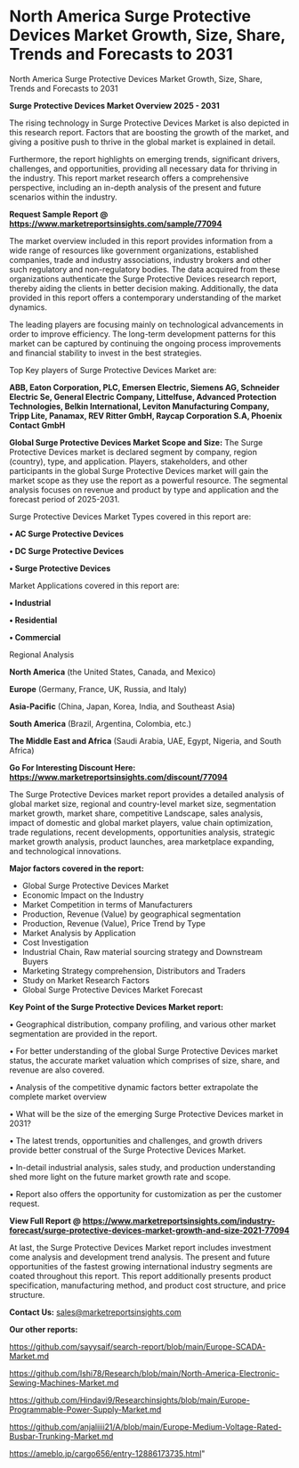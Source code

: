 # North America Surge Protective Devices Market Growth, Size, Share, Trends and Forecasts to 2031
North America Surge Protective Devices Market Growth, Size, Share, Trends and Forecasts to 2031

<Strong> Surge Protective Devices Market Overview 2025 - 2031</strong>

The rising technology in Surge Protective Devices Market is also depicted in this research report. Factors that are boosting the growth of the market, and giving a positive push to thrive in the global market is explained in detail.

Furthermore, the report highlights on emerging trends, significant drivers, challenges, and opportunities, providing all necessary data for thriving in the industry. This report market research offers a comprehensive perspective, including an in-depth analysis of the present and future scenarios within the industry.

<strong>Request Sample Report @ <a href=https://www.marketreportsinsights.com/sample/77094>https://www.marketreportsinsights.com/sample/77094</a></strong>

The market overview included in this report provides information from a wide range of resources like government organizations, established companies, trade and industry associations, industry brokers and other such regulatory and non-regulatory bodies. The data acquired from these organizations authenticate the Surge Protective Devices research report, thereby aiding the clients in better decision making. Additionally, the data provided in this report offers a contemporary understanding of the market dynamics.

The leading players are focusing mainly on technological advancements in order to improve efficiency. The long-term development patterns for this market can be captured by continuing the ongoing process improvements and financial stability to invest in the best strategies.

Top Key players of Surge Protective Devices Market are:

<strong>ABB, Eaton Corporation, PLC, Emersen Electric, Siemens AG, Schneider Electric Se, General Electric Company, Littelfuse, Advanced Protection Technologies, Belkin International, Leviton Manufacturing Company, Tripp Lite, Panamax, REV Ritter GmbH, Raycap Corporation S.A, Phoenix Contact GmbH</strong>

<strong><b>Global Surge Protective Devices Market Scope and Size:</b></strong>
The Surge Protective Devices market is declared segment by company, region (country), type, and application. Players, stakeholders, and other participants in the global Surge Protective Devices market will gain the market scope as they use the report as a powerful resource. The segmental analysis focuses on revenue and product by type and application and the forecast period of 2025-2031.

Surge Protective Devices Market Types covered in this report are:

<strong>• AC Surge Protective Devices

• DC Surge Protective Devices

• Surge Protective Devices</strong>

Market Applications covered in this report are:

<strong>• Industrial

• Residential

• Commercial</strong> 

Regional Analysis

<strong>North America</strong> (the United States, Canada, and Mexico)

<strong>Europe</strong> (Germany, France, UK, Russia, and Italy)

<strong>Asia-Pacific</strong> (China, Japan, Korea, India, and Southeast Asia)

<strong>South America</strong> (Brazil, Argentina, Colombia, etc.)

<strong>The Middle East and Africa</strong> (Saudi Arabia, UAE, Egypt, Nigeria, and South Africa)

<strong>Go For Interesting Discount Here: <a href=https://www.marketreportsinsights.com/discount/77094>https://www.marketreportsinsights.com/discount/77094</a></strong>

The Surge Protective Devices market report provides a detailed analysis of global market size, regional and country-level market size, segmentation market growth, market share, competitive Landscape, sales analysis, impact of domestic and global market players, value chain optimization, trade regulations, recent developments, opportunities analysis, strategic market growth analysis, product launches, area marketplace expanding, and technological innovations.

<strong><b>Major factors covered in the report:</b></strong>
<ul>
  <li>Global Surge Protective Devices Market </li>
  <li>Economic Impact on the Industry</li>
  <li>Market Competition in terms of Manufacturers</li>
  <li>Production, Revenue (Value) by geographical segmentation</li>
  <li>Production, Revenue (Value), Price Trend by Type</li>
  <li>Market Analysis by Application</li>
  <li>Cost Investigation</li>
  <li>Industrial Chain, Raw material sourcing strategy and Downstream Buyers</li>
  <li>Marketing Strategy comprehension, Distributors and Traders</li>
  <li>Study on Market Research Factors</li>
  <li>Global Surge Protective Devices Market Forecast</li>
</ul>

<strong><b>Key Point of the Surge Protective Devices Market report:</b></strong>

• Geographical distribution, company profiling, and various other market segmentation are provided in the report.

• For better understanding of the global Surge Protective Devices market status, the accurate market valuation which comprises of size, share, and revenue are also covered.

• Analysis of the competitive dynamic factors better extrapolate the complete market overview

• What will be the size of the emerging Surge Protective Devices market in 2031?

• The latest trends, opportunities and challenges, and growth drivers provide better construal of the Surge Protective Devices Market.

• In-detail industrial analysis, sales study, and production understanding shed more light on the future market growth rate and scope.

• Report also offers the opportunity for customization as per the customer request.

<strong><b>View Full Report @ <a href=https://www.marketreportsinsights.com/industry-forecast/surge-protective-devices-market-growth-and-size-2021-77094>https://www.marketreportsinsights.com/industry-forecast/surge-protective-devices-market-growth-and-size-2021-77094</a></b></strong>


At last, the Surge Protective Devices Market report includes investment come analysis and development trend analysis. The present and future opportunities of the fastest growing international industry segments are coated throughout this report. This report additionally presents product specification, manufacturing method, and product cost structure, and price structure.

<strong>Contact Us:</strong>
sales@marketreportsinsights.com

<strong>Our other reports:</strong>

<a href=https://github.com/sayysaif/search-report/blob/main/Europe-SCADA-Market.md>https://github.com/sayysaif/search-report/blob/main/Europe-SCADA-Market.md</a>

<a href=https://github.com/Ishi78/Research/blob/main/North-America-Electronic-Sewing-Machines-Market.md>https://github.com/Ishi78/Research/blob/main/North-America-Electronic-Sewing-Machines-Market.md</a>

<a href=https://github.com/Hindavi9/Researchinsights/blob/main/Europe-Programmable-Power-Supply-Market.md>https://github.com/Hindavi9/Researchinsights/blob/main/Europe-Programmable-Power-Supply-Market.md</a>

<a href=https://github.com/anjaliiii21/A/blob/main/Europe-Medium-Voltage-Rated-Busbar-Trunking-Market.md>https://github.com/anjaliiii21/A/blob/main/Europe-Medium-Voltage-Rated-Busbar-Trunking-Market.md</a>

<a href=https://ameblo.jp/cargo656/entry-12886173735.html>https://ameblo.jp/cargo656/entry-12886173735.html</a>"
